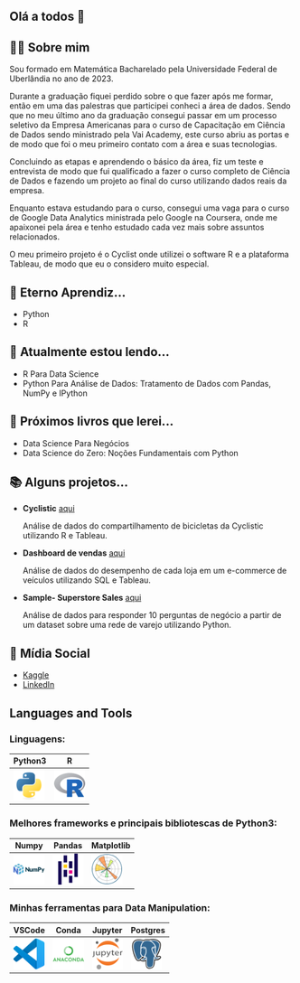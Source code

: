 ## Olá a todos 👋

## 🙍‍♂️ Sobre mim
Sou formado em Matemática Bacharelado pela Universidade Federal de Uberlândia no ano de 2023.

Durante a graduação fiquei perdido sobre o que fazer após me formar, então em uma das palestras que participei conheci a área de dados. Sendo que no meu último ano da graduação consegui passar em um processo seletivo da Empresa Americanas para o curso de Capacitação em Ciência de Dados sendo ministrado pela Vai Academy, este curso abriu as portas e de modo que foi o meu primeiro contato com a área e suas tecnologias. 

Concluindo as etapas e aprendendo o básico da área, fiz um teste e entrevista de modo que fui qualificado a fazer o curso completo de Ciência de Dados e fazendo um projeto ao final do curso utilizando dados reais da empresa. 

Enquanto estava estudando para o curso, consegui uma vaga para o curso de Google Data Analytics ministrada pelo Google na Coursera, onde me apaixonei pela área e tenho estudado cada vez mais sobre assuntos relacionados. 

O meu primeiro projeto é o Cyclist onde utilizei o software R e a plataforma Tableau, de modo que eu o considero muito especial.

## 🌱 Eterno Aprendiz...

* Python
* R

## 📖 Atualmente estou lendo...

*  R Para Data Science
*  Python Para Análise de Dados: Tratamento de Dados com Pandas, NumPy e IPython

## 📕 Próximos livros que lerei...
* Data Science Para Negócios
* Data Science do Zero: Noções Fundamentais com Python

## 📚 Alguns projetos...
* **Cyclistic** [aqui](https://github.com/lannacassio/Projeto-Cyclist.git)
  
  Análise de dados do compartilhamento de bicicletas da Cyclistic utilizando R e Tableau.

* **Dashboard de vendas** [aqui](https://github.com/lannacassio/Dashboard_vendas.git)
  
  Análise de dados do desempenho de cada loja em um e-commerce de veículos utilizando SQL e Tableau.

* **Sample- Superstore Sales** [aqui](https://github.com/lannacassio/Sample---Superstore-Sales.git)
  
  Análise de dados para responder 10 perguntas de negócio a partir de um dataset sobre uma rede de varejo utilizando Python.

##  📡 Mídia Social

* [Kaggle](https://www.kaggle.com/cssiolanna)
* [LinkedIn](www.linkedin.com/in/cassio-lanna-2261071a7)

## Languages and Tools 
<div>

### Linguagens:
| Python3 | R |
|----------|----------|
|  <img src="https://github.com/devicons/devicon/blob/master/icons/python/python-original.svg" title="Python"  alt="Python" width="55" height="55"/> | <img src="https://github.com/devicons/devicon/blob/6910f0503efdd315c8f9b858234310c06e04d9c0/icons/r/r-original.svg" title = "R" width="55" height="55"/>

### Melhores frameworks e principais bibliotescas de Python3:

| Numpy | Pandas |  Matplotlib |
|----------|----------|----------|
|  <img src="https://github.com/devicons/devicon/blob/master/icons/numpy/numpy-original-wordmark.svg" title="Numpy" alt="Numpy" width="55" height="55"/>|  <img src="https://github.com/devicons/devicon/blob/master/icons/pandas/pandas-original.svg" title="Pandas" alt="Pandas" width="55" height="55"/>|<img src="https://github.com/devicons/devicon/blob/master/icons/matplotlib/matplotlib-original.svg" title="mpl" alt="mpl" width="55" height="55"/>|

### Minhas ferramentas para Data Manipulation:
| VSCode | Conda | Jupyter | Postgres |
|----------|----------|----------|----------|
| <img src="https://github.com/devicons/devicon/blob/6910f0503efdd315c8f9b858234310c06e04d9c0/icons/vscode/vscode-original.svg" title="VSCode"  alt="VSCode" width="55" height="55"/> |<img src="https://github.com/devicons/devicon/blob/master/icons/anaconda/anaconda-original-wordmark.svg" title="Anaconda" alt="Conda" width="55" height="55"/>|<img src="https://github.com/devicons/devicon/blob/master/icons/jupyter/jupyter-original-wordmark.svg" title="Jupiter" alt="Jupiter" width="55" height="55"/>| <img src="https://github.com/devicons/devicon/blob/master/icons/postgresql/postgresql-original.svg" title="pg" alt="pg" width="55" height="55"/>|

<!--
**lannacassio/lannacassio** is a ✨ _special_ ✨ repository because its `README.md` (this file) appears on your GitHub profile.

Here are some ideas to get you started:

- 🔭 I’m currently working on ...
- 🌱 I’m currently learning ...
- 👯 I’m looking to collaborate on ...
- 🤔 I’m looking for help with ...
- 💬 Ask me about ...
- 📫 How to reach me: ...
- 😄 Pronouns: ...
- ⚡ Fun fact: ...
-->

